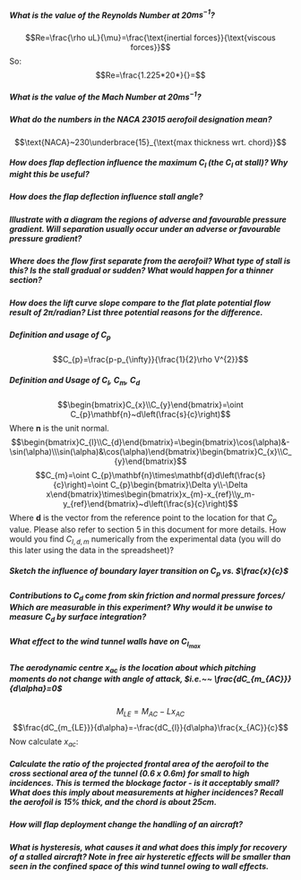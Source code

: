 ##### What is the value of the Reynolds Number at 20$ms^{-1}$?
$$Re=\frac{\rho uL}{\mu}=\frac{\text{inertial forces}}{\text{viscous forces}}$$
So:
$$Re=\frac{1.225*20*}{}=$$

##### What is the value of the Mach Number at 20$ms^{-1}$?
##### What do the numbers in the NACA 23015 aerofoil designation mean?
$$\text{NACA}~230\underbrace{15}_{\text{max thickness wrt. chord}}$$
##### How does flap deflection influence the maximum $C_{l}$ (the $C_{l}$ at stall)? Why might this be useful?
##### How does the flap deflection influence stall angle?
##### Illustrate with a diagram the regions of adverse and favourable pressure gradient. Will separation usually occur under an adverse or favourable pressure gradient?
##### Where does the flow first separate from the aerofoil? What type of stall is this? Is the stall gradual or sudden? What would happen for a thinner section?
##### How does the lift curve slope compare to the flat plate potential flow result of $2\pi$/radian? List three potential reasons for the difference.
##### Definition and usage of $C_{p}$
$$C_{p}=\frac{p-p_{\infty}}{\frac{1}{2}\rho V^{2}}$$
##### Definition and Usage of $C_{l},~C_{m},~C_{d}$
$$\begin{bmatrix}C_{x}\\C_{y}\end{bmatrix}=\oint C_{p}\mathbf{n}~d\left(\frac{s}{c}\right)$$
Where $\mathbf{n}$ is the unit normal.
$$\begin{bmatrix}C_{l}\\C_{d}\end{bmatrix}=\begin{bmatrix}\cos(\alpha)&-\sin(\alpha)\\\sin(\alpha)&\cos(\alpha)\end{bmatrix}\begin{bmatrix}C_{x}\\C_{y}\end{bmatrix}$$
$$C_{m}=\oint C_{p}\mathbf{n}\times\mathbf{d}d\left(\frac{s}{c}\right)=\oint C_{p}\begin{bmatrix}\Delta y\\-\Delta x\end{bmatrix}\times\begin{bmatrix}x_{m}-x_{ref}\\y_m-y_{ref}\end{bmatrix}~d\left(\frac{s}{c}\right)$$
Where $\mathbf{d}$ is the vector from the reference point to the location for that $C_p$ value. Please also refer to section 5 in this document for more details. How would you find $C_{l,d,m}$ numerically from the experimental data (you will do this later using the data in the spreadsheet)?
##### Sketch the influence of boundary layer transition on $C_{p}$ vs. $\frac{x}{c}$
##### Contributions to $C_{d}$ come from skin friction and normal pressure forces/ Which are measurable in this experiment? Why would it be unwise to measure $C_{d}$ by surface integration?
##### What effect to the wind tunnel walls have on $C_{l_{max}}$
##### The aerodynamic centre $x_{ac}$ is the location about which pitching moments do not change with angle of attack, $i.e.~~ \frac{dC_{m_{AC}}}{d\alpha}=0$
$$M_{LE}=M_{AC}-Lx_{AC}$$
$$\frac{dC_{m_{LE}}}{d\alpha}=-\frac{dC_{l}}{d\alpha}\frac{x_{AC}}{c}$$
Now calculate $x_{ac}$:

##### Calculate the ratio of the projected frontal area of the aerofoil to the cross sectional area of the tunnel (0.6 x 0.6m) for small to high incidences. This is termed the blockage factor - is it acceptably small? What does this imply about measurements at higher incidences? Recall the aerofoil is 15% thick, and the chord is about 25cm.
##### How will flap deployment change the handling of an aircraft?
##### What is hysteresis, what causes it and what does this imply for recovery of a stalled aircraft? Note in free air hysteretic effects will be smaller than seen in the confined space of this wind tunnel owing to wall effects.